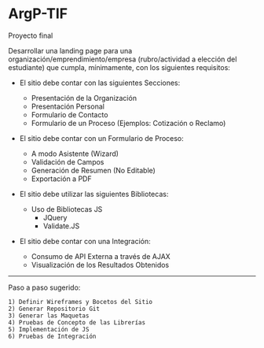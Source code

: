 # ArgP-TIF
Proyecto final

Desarrollar una landing page para una organización/emprendimiento/empresa (rubro/actividad a elección del estudiante) que cumpla, mínimamente, con los siguientes
requisitos:

* El sitio debe contar con las siguientes Secciones:
	* Presentación de la Organización
	* Presentación Personal
    * Formulario de Contacto
    * Formulario de un Proceso (Ejemplos: Cotización o Reclamo)

* El sitio debe contar con un Formulario de Proceso:  
	* A modo Asistente (Wizard)
	* Validación de Campos
	* Generación de Resumen (No Editable)
	* Exportación a PDF


* El sitio debe utilizar las siguientes Bibliotecas:
 	* Uso de Bibliotecas JS
 		* JQuery
        * Validate.JS
        	
 * El sitio debe contar con una Integración: 
    * Consumo de API Externa a través de AJAX
    * Visualización de los Resultados Obtenidos
    
    
    
 ---------------------------------------------------
 Paso a paso sugerido:
 
    1) Definir Wireframes y Bocetos del Sitio
    2) Generar Repositorio Git
    3) Generar las Maquetas
    4) Pruebas de Concepto de las Librerías
    5) Implementación de JS
    6) Pruebas de Integración
    
    
    
    
    
    
